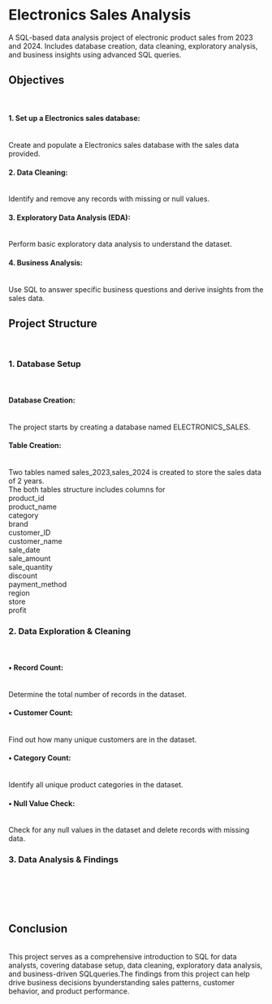 # Electronics Sales Analysis
A SQL-based data analysis project of electronic product sales from 2023 and 2024. Includes database creation, data cleaning, exploratory analysis, and business insights using advanced SQL queries.
<br>
<h2>Objectives</h2>
<br>
<h4>1. Set up a Electronics sales database:</h4><br> Create and populate a Electronics sales database with the sales data provided.
<br>
<h4>2. Data Cleaning:</h4><br>Identify and remove any records with missing or null values.
<br>
<h4>3. Exploratory Data Analysis (EDA):</h4><br>Perform basic exploratory data analysis to understand the dataset.
<br>
<h4>4. Business Analysis:</h4><br>Use SQL to answer specific business questions and derive insights from the sales data.
<br>
<h2>Project Structure</h2>
<br>
<h3>1. Database Setup</h3>
<br>
<h4>Database Creation:</h4><br>The project starts by creating a database named ELECTRONICS_SALES.
<br>
<h4>Table Creation:</h4><br>Two tables named sales_2023,sales_2024 is created to store the sales data of 2 years.
<br>
The both tables structure includes columns for
<br>
product_id
<br>
product_name
<br>
category
<br>
brand
<br>
customer_ID
<br>
customer_name
<br>
sale_date
<br>
sale_amount
<br>
sale_quantity
<br>
discount
<br>
payment_method
<br>
region
<br>
store
<br>
profit
<br>
<h3>2. Data Exploration & Cleaning</h3>
<br>
<h4>• Record Count:</h4><br>Determine the total number of records in the dataset.
<br>
<h4>• Customer Count:</h4><br>Find out how many unique customers are in the dataset.
<br>
<h4>• Category Count:</h4><br>Identify all unique product categories in the dataset.
<br>
<h4>• Null Value Check:</h4><br>Check for any null values in the dataset and delete records with missing data.
<br>
<h3>3. Data Analysis & Findings</h3>
<br> 
<br>

<br>
<br>
<h2>Conclusion</h2>
<br>
This project serves as a comprehensive introduction to SQL for data analysts, covering database setup, data cleaning, exploratory data analysis, and business-driven SQLqueries.The findings from this project can help drive business decisions byunderstanding sales patterns, customer behavior, and product performance.




